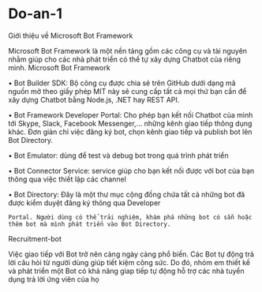 # Do-an-1

Giới thiệu về Microsoft Bot Framework

Microsoft Bot Framework là một nền tảng gồm các công cụ và tài nguyên nhằm giúp cho các nhà phát triển có thể tự xây dựng 
Chatbot của riêng mình. Microsoft Bot Framework

•	Bot Builder SDK: Bộ công cụ được chia sẻ trên GitHub dưới dạng mã nguồn 
	mở theo giấy phép MIT này sẽ cung cấp tất cả mọi thứ bạn cần để xây dựng Chatbot bằng Node.js, .NET hay REST API.

•	Bot Framework Developer Portal: Cho phép bạn kết nối Chatbot của mình tới Skype, Slack, Facebook Messenger,... 
	những kênh giao tiếp thông dụng khác. Đơn giản chỉ việc đăng ký bot, chọn kênh giao tiếp và publish bot lên Bot Directory.

•	Bot Emulator: dùng để test và debug bot trong quá trình phát triển

•	Bot Connector Service: service giúp cho bạn kết nối được với bot của bạn thông qua việc thiết lập các channel

•	Bot Directory: Đây là một thư mục cộng đồng chứa tất cả những bot đã được kiểm duyệt đăng ký thông qua Developer 

	Portal. Người dùng có thể trải nghiệm, khám phá những bot có sẵn hoặc thêm bot mà mình phát triển vào Bot Directory.




Recruitment-bot

Việc giao tiếp với Bot trở nên càng ngày càng phổ biến. Các Bot tự động trả lời câu hỏi từ người dùng giúp tiết kiệm công 
sức. Do đó, nhóm em thiết kế và phát triển một Bot có khả năng giap tiếp tự động hỗ trợ các nhà tuyển dụng trả lời ứng viên của họ

